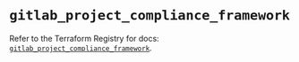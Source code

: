 # `gitlab_project_compliance_framework`

Refer to the Terraform Registry for docs: [`gitlab_project_compliance_framework`](https://registry.terraform.io/providers/gitlabhq/gitlab/17.1.0/docs/resources/project_compliance_framework).
